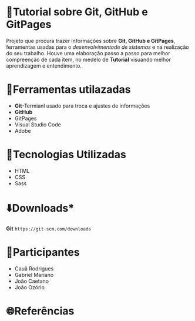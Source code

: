 # :page_facing_up:Tutorial sobre Git, GitHub e GitPages

Projeto que procura trazer informações sobre **Git, GitHub e GitPages**, ferramentas usadas para o *desenvolvimentode de sistemas* e na realização do seu trabalho. Houve uma elaboração passo a passo para melhor compreenção de cada item, no medelo de **Tutorial** visuando melhor aprendizagem e entendimento.

# :wrench:Ferramentas utilazadas
* **Git**-Termianl usado para troca e ajustes de informações
* **GitHub**
* GitPages
* Visual Studio Code
* Adobe

# :memo:Tecnologias Utilizadas
* HTML
* CSS
* Sass

# :arrow_down:Downloads*

**Git**
```https://git-scm.com/downloads```

# :busts_in_silhouette:Participantes
* Cauã Rodrigues
* Gabriel Mariano
* João Caetano
* João Ozório

# :globe_with_meridians:Referências
